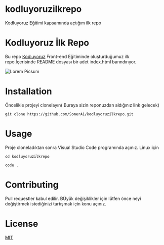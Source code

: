 # kodluyoruzilkrepo
Kodluyoruz Eğitimi kapsamında açtığım ilk repo

# Kodluyoruz İlk Repo
Bu repo [Kodluyoruz](https://kodluyoruz.org/tr/kodluyoruz/)  Front-end Eğitiminde oluşturduğumuz ilk repo.İçerisinde README dosyası bir adet index.html barındırıyor.

![Lorem Picsum](https://picsum.photos/200)

# Installation
Öncelikle projeyi clonelayın( Buraya sizin reponuzdan aldığınız link gelecek)

```
git clone https://github.com/SonerA1/kodluyoruzilkrepo.git
```


# Usage
Proje cloneladıktan sonra Visual Studio Code programında açınız.
Linux için

```
cd kodluyoruzilkrepo

code .
```

# Contributing
Pull requestler kabul edilir. BÜyük değişiklikler için lütfen önce neyi değiştirmek istediğinizi tartışmak için konu açınız.

# License
[MIT](https://choosealicense.com/licenses/mit/)


